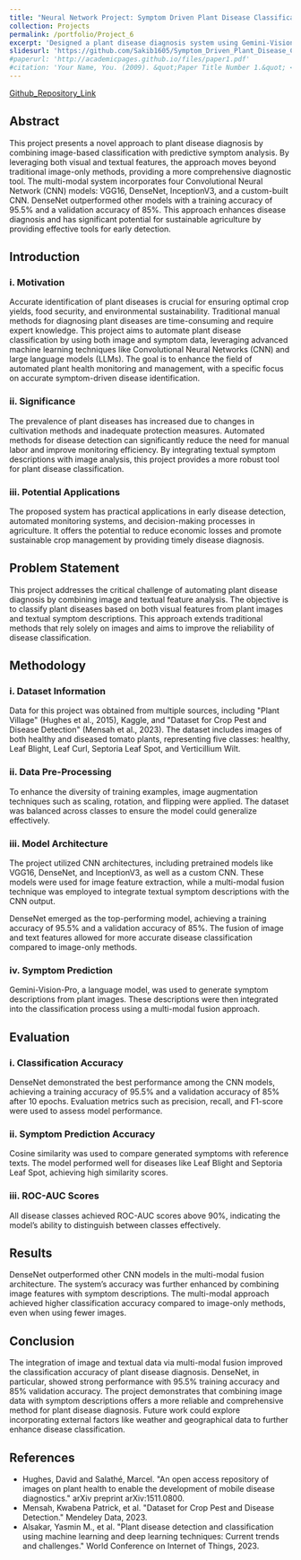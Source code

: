 ```yaml
---
title: "Neural Network Project: Symptom Driven Plant Disease Classification"
collection: Projects
permalink: /portfolio/Project_6
excerpt: 'Designed a plant disease diagnosis system using Gemini-Vision-Pro for extracting visual features and generating symptom descriptions from images. Integrated these insights with a multi-modal fusion model to compare symptom based and image-based classification methods, improving classification accuracy.'
slidesurl: 'https://github.com/Sakib1605/Symptom_Driven_Plant_Disease_Classification/blob/main/CIS_6050_Neural_Network_Project_Report.pdf'
#paperurl: 'http://academicpages.github.io/files/paper1.pdf'
#citation: 'Your Name, You. (2009). &quot;Paper Title Number 1.&quot; <i>Journal 1</i>. 1(1).'
---
```

[Github_Repository_Link](https://github.com/Sakib1605/Symptom_Driven_Plant_Disease_Classification)


## Abstract
This project presents a novel approach to plant disease diagnosis by combining image-based classification with predictive symptom analysis. By leveraging both visual and textual features, the approach moves beyond traditional image-only methods, providing a more comprehensive diagnostic tool. The multi-modal system incorporates four Convolutional Neural Network (CNN) models: VGG16, DenseNet, InceptionV3, and a custom-built CNN. DenseNet outperformed other models with a training accuracy of 95.5% and a validation accuracy of 85%. This approach enhances disease diagnosis and has significant potential for sustainable agriculture by providing effective tools for early detection.

## Introduction

### i. Motivation
Accurate identification of plant diseases is crucial for ensuring optimal crop yields, food security, and environmental sustainability. Traditional manual methods for diagnosing plant diseases are time-consuming and require expert knowledge. This project aims to automate plant disease classification by using both image and symptom data, leveraging advanced machine learning techniques like Convolutional Neural Networks (CNN) and large language models (LLMs). The goal is to enhance the field of automated plant health monitoring and management, with a specific focus on accurate symptom-driven disease identification.

### ii. Significance
The prevalence of plant diseases has increased due to changes in cultivation methods and inadequate protection measures. Automated methods for disease detection can significantly reduce the need for manual labor and improve monitoring efficiency. By integrating textual symptom descriptions with image analysis, this project provides a more robust tool for plant disease classification.

### iii. Potential Applications
The proposed system has practical applications in early disease detection, automated monitoring systems, and decision-making processes in agriculture. It offers the potential to reduce economic losses and promote sustainable crop management by providing timely disease diagnosis.

## Problem Statement
This project addresses the critical challenge of automating plant disease diagnosis by combining image and textual feature analysis. The objective is to classify plant diseases based on both visual features from plant images and textual symptom descriptions. This approach extends traditional methods that rely solely on images and aims to improve the reliability of disease classification.

## Methodology

### i. Dataset Information
Data for this project was obtained from multiple sources, including "Plant Village" (Hughes et al., 2015), Kaggle, and "Dataset for Crop Pest and Disease Detection" (Mensah et al., 2023). The dataset includes images of both healthy and diseased tomato plants, representing five classes: healthy, Leaf Blight, Leaf Curl, Septoria Leaf Spot, and Verticillium Wilt.

### ii. Data Pre-Processing
To enhance the diversity of training examples, image augmentation techniques such as scaling, rotation, and flipping were applied. The dataset was balanced across classes to ensure the model could generalize effectively.

### iii. Model Architecture
The project utilized CNN architectures, including pretrained models like VGG16, DenseNet, and InceptionV3, as well as a custom CNN. These models were used for image feature extraction, while a multi-modal fusion technique was employed to integrate textual symptom descriptions with the CNN output.

DenseNet emerged as the top-performing model, achieving a training accuracy of 95.5% and a validation accuracy of 85%. The fusion of image and text features allowed for more accurate disease classification compared to image-only methods.

### iv. Symptom Prediction
Gemini-Vision-Pro, a language model, was used to generate symptom descriptions from plant images. These descriptions were then integrated into the classification process using a multi-modal fusion approach.

## Evaluation

### i. Classification Accuracy
DenseNet demonstrated the best performance among the CNN models, achieving a training accuracy of 95.5% and a validation accuracy of 85% after 10 epochs. Evaluation metrics such as precision, recall, and F1-score were used to assess model performance.

### ii. Symptom Prediction Accuracy
Cosine similarity was used to compare generated symptoms with reference texts. The model performed well for diseases like Leaf Blight and Septoria Leaf Spot, achieving high similarity scores.

### iii. ROC-AUC Scores
All disease classes achieved ROC-AUC scores above 90%, indicating the model’s ability to distinguish between classes effectively.

## Results
DenseNet outperformed other CNN models in the multi-modal fusion architecture. The system’s accuracy was further enhanced by combining image features with symptom descriptions. The multi-modal approach achieved higher classification accuracy compared to image-only methods, even when using fewer images.

## Conclusion
The integration of image and textual data via multi-modal fusion improved the classification accuracy of plant disease diagnosis. DenseNet, in particular, showed strong performance with 95.5% training accuracy and 85% validation accuracy. The project demonstrates that combining image data with symptom descriptions offers a more reliable and comprehensive method for plant disease diagnosis. Future work could explore incorporating external factors like weather and geographical data to further enhance disease classification.

## References
- Hughes, David and Salathé, Marcel. "An open access repository of images on plant health to enable the development of mobile disease diagnostics." arXiv preprint arXiv:1511.0800.
- Mensah, Kwabena Patrick, et al. "Dataset for Crop Pest and Disease Detection." Mendeley Data, 2023.
- Alsakar, Yasmin M., et al. "Plant disease detection and classification using machine learning and deep learning techniques: Current trends and challenges." World Conference on Internet of Things, 2023.
